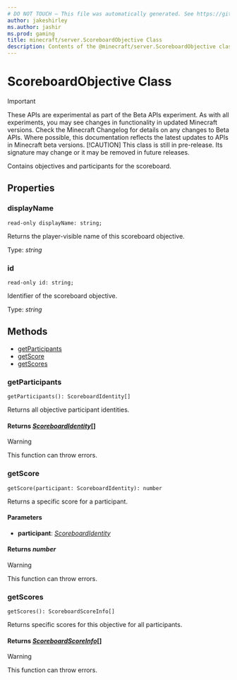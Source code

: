 ```yaml
---
# DO NOT TOUCH — This file was automatically generated. See https://github.com/mojang/minecraftapidocsgenerator to modify descriptions, examples, etc.
author: jakeshirley
ms.author: jashir
ms.prod: gaming
title: minecraft/server.ScoreboardObjective Class
description: Contents of the @minecraft/server.ScoreboardObjective class.
---
```

# ScoreboardObjective Class
>[!IMPORTANT]
>These APIs are experimental as part of the Beta APIs experiment. As with all experiments, you may see changes in functionality in updated Minecraft versions. Check the Minecraft Changelog for details on any changes to Beta APIs. Where possible, this documentation reflects the latest updates to APIs in Minecraft beta versions.
> [!CAUTION]
> This class is still in pre-release.  Its signature may change or it may be removed in future releases.

Contains objectives and participants for the scoreboard.

## Properties

### **displayName**
`read-only displayName: string;`

Returns the player-visible name of this scoreboard objective.

Type: *string*

### **id**
`read-only id: string;`

Identifier of the scoreboard objective.

Type: *string*

## Methods
- [getParticipants](#getparticipants)
- [getScore](#getscore)
- [getScores](#getscores)

### **getParticipants**
`
getParticipants(): ScoreboardIdentity[]
`

Returns all objective participant identities.

#### **Returns** [*ScoreboardIdentity*](ScoreboardIdentity.md)[]

> [!WARNING]
> This function can throw errors.

### **getScore**
`
getScore(participant: ScoreboardIdentity): number
`

Returns a specific score for a participant.

#### **Parameters**
- **participant**: [*ScoreboardIdentity*](ScoreboardIdentity.md)

#### **Returns** *number*

> [!WARNING]
> This function can throw errors.

### **getScores**
`
getScores(): ScoreboardScoreInfo[]
`

Returns specific scores for this objective for all participants.

#### **Returns** [*ScoreboardScoreInfo*](ScoreboardScoreInfo.md)[]

> [!WARNING]
> This function can throw errors.
